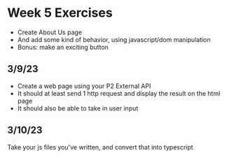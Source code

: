 # Week 5 Exercises

- Create About Us page
- And add some kind of behavior, using javascript/dom manipulation
- Bonus: make an exciting button

## 3/9/23
- Create a web page using your P2 External API
- It should at least send 1 http request and display the result on the html page
- It should also be able to take in user input

## 3/10/23
Take your js files you've written, and convert that into typescript